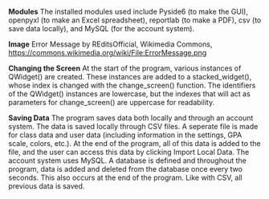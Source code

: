 **Modules** The installed modules used include Pyside6 (to make the GUI), openpyxl (to make an Excel spreadsheet), reportlab (to make a PDF), csv (to save data locally), and MySQL (for the account system).

**Image**  Error Message by REditsOfficial, Wikimedia Commons, https://commons.wikimedia.org/wiki/File:ErrorMessage.png

**Changing the Screen** At the start of the program, various instances of QWidget() are created. These instances are added to a stacked_widget(), whose index is changed with the change_screen() function. The identifiers of the QWidget() instances are lowercase, but the indexes that will act as parameters for change_screen() are uppercase for readability.

**Saving Data** The program saves data both locally and through an account system. The data is saved locally through CSV files. A seperate file is made for class data and user data (including information in the settings, GPA scale, colors, etc.). At the end of the program, all of this data is added to the file, and the user can access this data by clicking Import Local Data. The account system uses MySQL. A database is defined and throughout the program, data is added and deleted from the database once every two seconds. This also occurs at the end of the program. Like with CSV, all previous data is saved.
